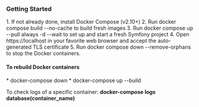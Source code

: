 <h3>Getting Started</h3>
1. If not already done, install Docker Compose (v2.10+)
2. Run docker compose build --no-cache to build fresh images
3. Run docker compose up --pull always -d --wait to set up and start a fresh Symfony project
4. Open https://localhost in your favorite web browser and accept the auto-generated TLS certificate
5. Run docker compose down --remove-orphans to stop the Docker containers.
<h4>To rebuild Docker containers</h4>
* docker-compose down
* docker-compose up --build
<p>To check logs of a specific container: <b>docker-compose logs database(container_name)
</b></p>